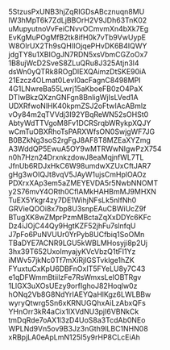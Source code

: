 5StzusPxUNB3hjZqRIGDsABcznuqn8MU
lW3hMpT6k7ZdLjBBOrH2V9JDh63TnK02
uMupyutnoVvFeiCNvvOCmvmXn4bXk7Eg
EvKgMuPOgMfB2tk8ifH0k7vTb9VwUypE
W8OIrUX2Th9sQHIIOjqePHvDK6B4IQWY
jdgTY8u1XBIOgJN7RDN5xsVbmCGZoOx7
1B8ujWcD2SveS8ZLuQRu8J325Atjn3l4
dsWn0yQTRk8ROgDlEXQAimzDtSKE90iA
21Ezcz4OLmat0LevI0acFagnC8498MPI
4G1LNwreBa55Lwrj15aKboeFB0zO4PaX
DTIwBkzQXznGNFgn8BnligWjIsLVed1A
UDXRfwoNlHK40kpmZSJ2oFtwIAcABmlz
vOy84m2qTVVdj3I92YBqReWN52sOHSt0
AbtyWdTTVgoM8Fv1DCRSrqbWRykpXQJY
wCmTuOBXRhoTsPARXWfsON0SwjgWF7JG
B0BZkNg3soS2rgFgJ8AF8T8MZEaXYZmg
A3WddQP5EwuA5OY9wMTRWwNIgwPzX754
n0h7Hzn24DrxnkzdowJ8eaMqjnfWL7TL
JfnUb6RDJxHkC6W98umdwXZUxCftJAR7
gHg3wOIQJt8vqV5JAyW1ujsCmHplOAOz
PDXrxXAp3em5aZMEYEVDA5r5NwbNNOMT
y2S76mvY4ORth0CflAMkHAHBmMJ9MHXN
TuEX5Ykgr4zy7DE1WihjNFsLk5nIfNh0
GRVieQOOi8x7bp8U3snpEAuCBWiUcZ9f
BTugXK8wZMprPzmMBctaZqXxDDYc6KFc
Dz4iJOjC44Qy9HgtKZF52jhFu7slnfqU
J7pFo6PuNVUUr0YrPyb8UCfbiq1SoOMn
TBaDYE7ACNR9LGU5kWBLMHosyji8p2Uj
3hx39T652UxoImyajyKVcVbzQ1tFI1Yz
iMWv57jkNc0Tf7mXiRjlGSTvklge1hZK
FYuxtuCxKpU6DBFnOxIT5FYeLU8y7C43
e1qDFWmmBtiiIzFe7RsWmxsLeIOBTRgv
1LlGX3uXOsUEzy9orfIghoJ82Hoqlw0z
hONq2Vb8G8NdYrIAEYQaHlKgz6LWLBBw
wyryQtwrg5Sn6xKRNUGQhxAiLzAbxQFs
YHnOrr3kR4aCix1IXVdNU3pjI6VBNkCk
tmDqRde7oAX1l3zD4UoS8a3TcdAb0NEo
WPLNd9Vn5ov9B3Jz3nGth9lLBC1NHN08
xRBpjLA0eApLmN125I5y9rHP8CLcEiAh
